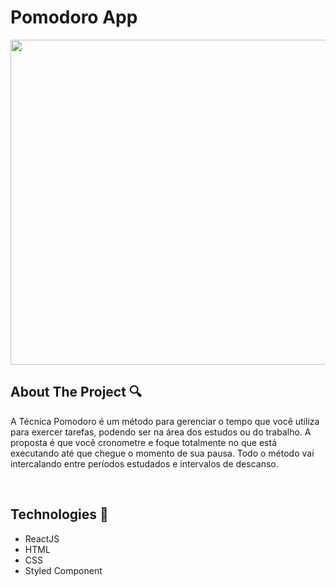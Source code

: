 # Pomodoro App

<p align="center">
  <img height="520" src="src/img/Gif.gif" />
</p>

## About The Project :mag:
A Técnica Pomodoro é um método para gerenciar o tempo que você utiliza para exercer tarefas, podendo ser na área dos estudos ou do trabalho. 
A proposta é que você cronometre e foque totalmente no que está executando até que chegue o momento de sua pausa. Todo o método vai intercalando entre períodos estudados e intervalos de descanso.
<!-- Traduzir esta parte para o ingles -->
<br>

## Technologies :rocket:
<ul>
  <li>ReactJS</ li>
  <li>HTML</ li>  
  <li>CSS</ li>  
  <li>Styled Component</ li>  
</ ul>
